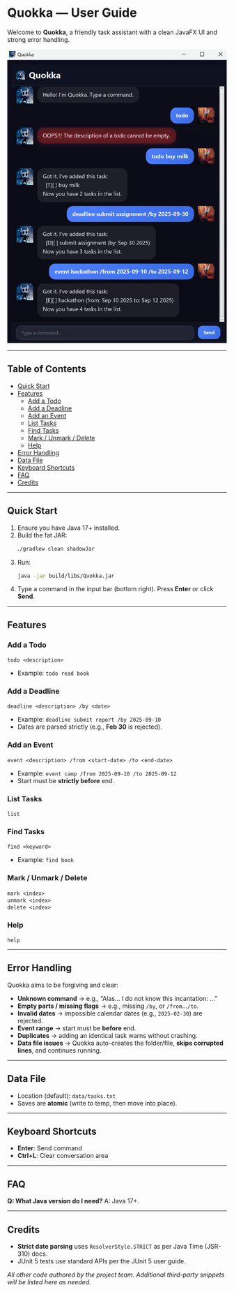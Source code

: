 # Quokka — User Guide

Welcome to **Quokka**, a friendly task assistant with a clean JavaFX UI and strong error handling.

![UI](Ui.png)

---

## Table of Contents
- [Quick Start](#quick-start)
- [Features](#features)
  - [Add a Todo](#add-a-todo)
  - [Add a Deadline](#add-a-deadline)
  - [Add an Event](#add-an-event)
  - [List Tasks](#list-tasks)
  - [Find Tasks](#find-tasks)
  - [Mark / Unmark / Delete](#mark--unmark--delete)
  - [Help](#help)
- [Error Handling](#error-handling)
- [Data File](#data-file)
- [Keyboard Shortcuts](#keyboard-shortcuts)
- [FAQ](#faq)
- [Credits](#credits)

---

## Quick Start
1. Ensure you have Java 17+ installed.
2. Build the fat JAR:
```bash
   ./gradlew clean shadowJar
````

3. Run:

   ```bash
   java -jar build/libs/Quokka.jar
   ```
4. Type a command in the input bar (bottom right). Press **Enter** or click **Send**.

---

## Features

### Add a Todo

```
todo <description>
```

* Example: `todo read book`

### Add a Deadline

```
deadline <description> /by <date>
```

* Example: `deadline submit report /by 2025-09-10`
* Dates are parsed strictly (e.g., **Feb 30** is rejected).

### Add an Event

```
event <description> /from <start-date> /to <end-date>
```

* Example: `event camp /from 2025-09-10 /to 2025-09-12`
* Start must be **strictly before** end.

### List Tasks

```
list
```

### Find Tasks

```
find <keyword>
```

* Example: `find book`

### Mark / Unmark / Delete

```
mark <index>
unmark <index>
delete <index>
```

### Help

```
help
```

---

## Error Handling

Quokka aims to be forgiving and clear:

* **Unknown command** → e.g., “Alas… I do not know this incantation: …”
* **Empty parts / missing flags** → e.g., missing `/by`, or `/from`…`/to`.
* **Invalid dates** → impossible calendar dates (e.g., `2025-02-30`) are rejected.
* **Event range** → start must be **before** end.
* **Duplicates** → adding an identical task warns without crashing.
* **Data file issues** → Quokka auto-creates the folder/file, **skips corrupted lines**, and continues running.

---

## Data File

* Location (default): `data/tasks.txt`
* Saves are **atomic** (write to temp, then move into place).

---

## Keyboard Shortcuts

* **Enter**: Send command
* **Ctrl+L**: Clear conversation area

---

## FAQ

**Q: What Java version do I need?**
A: Java 17+.

---

## Credits

* **Strict date parsing** uses `ResolverStyle.STRICT` as per Java Time (JSR-310) docs.
* JUnit 5 tests use standard APIs per the JUnit 5 user guide.

*All other code authored by the project team. Additional third-party snippets will be listed here as needed.*
